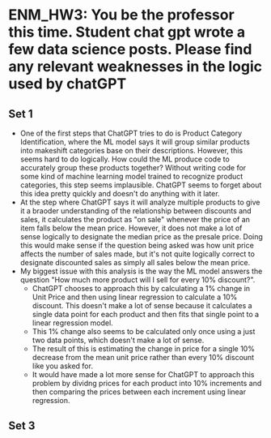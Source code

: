 # ENM_HW3: You be the professor this time. Student chat gpt wrote a few data science posts. Please find any relevant weaknesses in the logic used by chatGPT
## Set 1
- One of the first steps that ChatGPT tries to do is Product Category Identification, where the ML model says it will group similar products into makeshift categories base on their descriptions. However, this seems hard to do logically. How could the ML produce code to accurately group these products together? Without writing code for some kind of machine learning model trained to recognize product categories, this step seems implausible. ChatGPT seems to forget about this idea pretty quickly and doesn't do anything with it later.
- At the step where ChatGPT says it will analyze multiple products to give it a braoder understanding of the relationship between discounts and sales, it calculates the product as "on sale" whenever the price of an item falls below the mean price. However, it does not make a lot of sense logically to designate the median price as the presale price. Doing this would make sense if the question being asked was how unit price affects the number of sales made, but it's not quite logically correct to designate discounted sales as simply all sales below the mean price.
- My biggest issue with this analysis is the way the ML model answers the question "How much more product will I sell for every 10% discount?".
  - ChatGPT chooses to approach this by calculating a 1% change in Unit Price and then using linear regression to calculate a 10% discount. This doesn't make a lot of sense because it calculates a single data point for each product and then fits that single point to a linear regression model.
  - This 1% change also seems to be calculated only once using a just two data points, which doesn't make a lot of sense.
  - The result of this is estimating the change in price for a single 10% decrease from the mean unit price rather than every 10% discount like you asked for.
  - It would have made a lot more sense for ChatGPT to approach this problem by dividng prices for each product into 10% increments and then comparing the prices between each increment using linear regression. 

## Set 3
